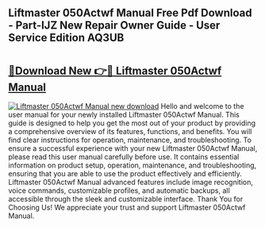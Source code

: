 ## Liftmaster 050Actwf Manual Free Pdf Download - Part-IJZ New Repair Owner Guide - User Service Edition AQ3UB

# <h2><a href="http://bc12415.oget.top/?id=Liftmaster+050Actwf+Manual">🔗Download New 👉🔴 Liftmaster 050Actwf Manual</a></h2>

[![Liftmaster 050Actwf Manual new download](https://i.imgur.com/5g1atiW.png)](http://bc12415.oget.top/?id=Liftmaster+050Actwf+Manual)
Hello and welcome to the user manual for your newly installed Liftmaster 050Actwf Manual. This guide is designed to help you get the most out of your product by providing a comprehensive overview of its features, functions, and benefits. You will find clear instructions for operation, maintenance, and troubleshooting. To ensure a successful experience with your new Liftmaster 050Actwf Manual, please read this user manual carefully before use. It contains essential information on product setup, operation, maintenance, and troubleshooting, ensuring that you are able to use the product effectively and efficiently. Liftmaster 050Actwf Manual advanced features include image recognition, voice commands, customizable profiles, and automatic backups, all accessible through the sleek and customizable interface. Thank You for Choosing Us! We appreciate your trust and support Liftmaster 050Actwf Manual.
